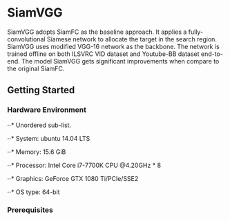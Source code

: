 # SiamVGG

SiamVGG adopts SiamFC as the baseline approach. It applies a fully-convolutional Siamese network to allocate the target in the search region. SiamVGG uses modified VGG-16 network as the backbone. The network is trained offline on both ILSVRC VID dataset and Youtube-BB dataset end-to-end. The model SiamVGG gets significant improvements when compare to the original SiamFC.

## Getting Started

### Hardware Environment

⋅⋅* Unordered sub-list. 

⋅⋅* System: ubuntu 14.04 LTS

⋅⋅* Memory: 15.6 GiB

⋅⋅* Processor: Intel Core i7-7700K CPU @4.20GHz * 8

⋅⋅* Graphics: GeForce GTX 1080 Ti/PCle/SSE2

⋅⋅* OS type: 64-bit

### Prerequisites

